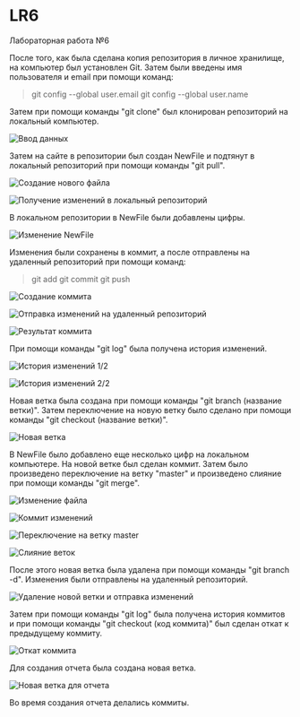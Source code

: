 # LR6
Лабораторная работа №6

После того, как была сделана копия репозитория в личное хранилище, на компьютер был установлен Git.
Затем были введены имя пользователя и email при помощи команд:
>git config --global user.email
>git config --global user.name

Затем при помощи команды "git clone" был клонирован репозиторий на локальный компьютер.

![Ввод данных](/images/2.jpg)

Затем на сайте в репозитории был создан NewFile и подтянут в локальный репозиторий при помощи команды "git pull".

![Создание нового файла](/images/3.jpg)

![Получение изменений в локальный репозиторий](/images/5.jpg)

В локальном репозитории в NewFile были добавлены цифры.

![Изменение NewFile](/images/9.jpg)

Изменения были сохранены в коммит, а после отправлены на удаленный репозиторий при помощи команд:
> git add
> git commit
> git push

![Создание коммита](/images/10.jpg)

![Отправка изменений на удаленный репозиторий](/images/11.jpg)

![Результат коммита](/images/14.jpg)

При помощи команды "git log" была получена история изменений. 

![История изменений 1/2](/images/12.jpg)

![История изменений 2/2](/images/13.jpg)

Новая ветка была создана при помощи команды "git branch (название ветки)". Затем переключение на новую ветку было сделано при помощи команды "git checkout (название ветки)".

![Новая ветка](/images/15.jpg)

В NewFile было добавлено еще несколько цифр на локальном компьютере. На новой ветке был сделан коммит. Затем было произведено переключение на ветку "master" и произведено слияние при помощи команды "git merge".

![Изменение файла](/images/16.jpg)

![Коммит изменений](/images/17.jpg)

![Переключение на ветку master](/images/18.jpg)

![Слияние веток](/images/19.jpg)

После этого новая ветка была удалена при помощи команды "git branch -d". Изменения были отправлены на удаленный репозиторий.

![Удаление новой ветки и отправка изменений](/images/20.jpg)

Затем при помощи команды "git log" была получена история коммитов и при помощи команды "git checkout (код коммита)" был сделан откат к предыдущему коммиту.

![Откат коммита](/images/21.jpg)

Для создания отчета была создана новая ветка.

![Новая ветка для отчета](/images/22.jpg)

Во время создания отчета делались коммиты.

